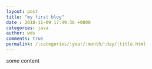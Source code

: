 ```yaml
---
layout: post
title: "my first blog"
date : 2018-11-09 17:49:36 +0800
categories: java 
author: wds
comments: true
permalink: /:categories/:year/:month/:day/:title.html	
---
```


some content